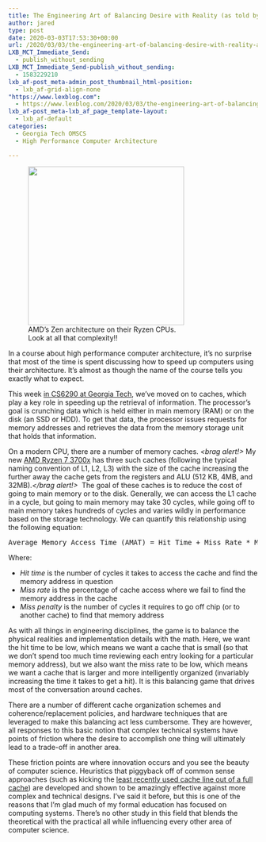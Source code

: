 ```yaml
---
title: The Engineering Art of Balancing Desire with Reality (as told by processor caches)
author: jared
type: post
date: 2020-03-03T17:53:30+00:00
url: /2020/03/03/the-engineering-art-of-balancing-desire-with-reality-as-told-by-processor-caches/
LXB_MCT_Immediate_Send:
  - publish_without_sending
LXB_MCT_Immediate_Send-publish_without_sending:
  - 1583229210
lxb_af-post_meta-admin_post_thumbnail_html-position:
  - lxb_af-grid-align-none
"https://www.lexblog.com":
  - https://www.lexblog.com/2020/03/03/the-engineering-art-of-balancing-desire-with-reality-as-told-by-processor-caches/
lxb_af-post_meta-lxb_af_page_template-layout:
  - lxb_af-default
categories:
  - Georgia Tech OMSCS
  - High Performance Computer Architecture

---
```

<figure id="attachment_2857" aria-describedby="caption-attachment-2857" style="width: 315px" class="wp-caption alignright"><img decoding="async" loading="lazy" class="size-medium wp-image-2857" src="https://jared.lexblogplatform.com/wp-content/uploads/sites/10/2020/03/zen-315x320.png" alt="" width="315" height="320" /><figcaption id="caption-attachment-2857" class="wp-caption-text">AMD&#8217;s Zen architecture on their Ryzen CPUs. Look at all that complexity!!</figcaption></figure>

In a course about high performance computer architecture, it&#8217;s no surprise that most of the time is spent discussing how to speed up computers using their architecture. It&#8217;s almost as though the name of the course tells you exactly what to expect.

This week [in CS6290 at Georgia Tech][1], we&#8217;ve moved on to caches, which play a key role in speeding up the retrieval of information. The processor&#8217;s goal is crunching data which is held either in main memory (RAM) or on the disk (an SSD or HDD). To get that data, the processor issues requests for memory addresses and retrieves the data from the memory storage unit that holds that information.

<!--more-->

On a modern CPU, there are a number of memory caches. _<brag alert!>_ My new [AMD Ryzen 7 3700x][2] has three such caches (following the typical naming convention of L1, L2, L3) with the size of the cache increasing the further away the cache gets from the registers and ALU (512 KB, 4MB, and 32MB)._</brag alert!>_  The goal of these caches is to reduce the cost of going to main memory or to the disk. Generally, we can access the L1 cache in a cycle, but going to main memory may take 30 cycles, while going off to main memory takes hundreds of cycles and varies wildly in performance based on the storage technology. We can quantify this relationship using the following equation:

<pre>Average Memory Access Time (AMAT) = Hit Time + Miss Rate * Miss Penalty</pre>

Where:

  * _Hit time_ is the number of cycles it takes to access the cache and find the memory address in question
  * _Miss rate_ is the percentage of cache access where we fail to find the memory address in the cache
  * _Miss penalty_ is the number of cycles it requires to go off chip (or to another cache) to find that memory address

As with all things in engineering disciplines, the game is to balance the physical realities and implementation details with the math. Here, we want the hit time to be low, which means we want a cache that is small (so that we don&#8217;t spend too much time reviewing each entry looking for a particular memory address), but we also want the miss rate to be low, which means we want a cache that is larger and more intelligently organized (invariably increasing the time it takes to get a hit). It is this balancing game that drives most of the conversation around caches.

There are a number of different cache organization schemes and coherence/replacement policies, and hardware techniques that are leveraged to make this balancing act less cumbersome. They are however, all responses to this basic notion that complex technical systems have points of friction where the desire to accomplish one thing will ultimately lead to a trade-off in another area.

These friction points are where innovation occurs and you see the beauty of computer science. Heuristics that piggyback off of common sense approaches (such as kicking the [least recently used cache line out of a full cache][3]) are developed and shown to be amazingly effective against more complex and technical designs. I&#8217;ve said it before, but this is one of the reasons that I&#8217;m glad much of my formal education has focused on computing systems. There&#8217;s no other study in this field that blends the theoretical with the practical all while influencing every other area of computer science.

 [1]: https://www.jsulz.com/category/high-performance-computing-architecture/
 [2]: https://www.amd.com/en/products/cpu/amd-ryzen-7-3700x
 [3]: https://en.wikipedia.org/wiki/Cache_replacement_policies#Least_recently_used_(LRU)